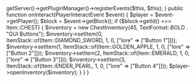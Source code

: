 
<?php

use pocketmine\plugin\PluginBase;
use pocketmine\event\Listener;
use pocketmine\event\player\PlayerInteractEvent;
use pocketmine\inventory\ChestInventory;
use pocketmine\item\ItemStack;
use pocketmine\item\Item;
use pocketmine\utils\TextFormat;

class GUIButtonPlugin extends PluginBase implements Listener {

    public function onEnable() {
        $this->getServer()->getPluginManager()->registerEvents($this, $this);
    }

    public function onInteract(PlayerInteractEvent $event) {
        $player = $event->getPlayer();
        $block = $event->getBlock();

        if ($block->getId() === Item::CHEST) {
            $inventory = new ChestInventory(45, TextFormat::BOLD . "GUI Buttons");
            $inventory->setItem(0, ItemStack::of(Item::DIAMOND_SWORD, 1, 0, ["lore" => ["Button 1"]]));
            $inventory->setItem(1, ItemStack::of(Item::GOLDEN_APPLE, 1, 0, ["lore" => ["Button 2"]]));
            $inventory->setItem(2, ItemStack::of(Item::EMERALD, 1, 0, ["lore" => ["Button 3"]]));
            $inventory->setItem(3, ItemStack::of(Item::ENDER_PEARL, 1, 0, ["lore" => ["Button 4"]]));
            $player->openInventory($inventory);
        }
    }
}
